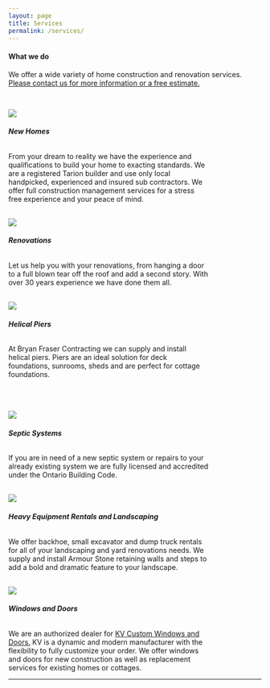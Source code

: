 ```yaml
---
layout: page
title: Services
permalink: /services/
---
```

<div class="container">
<h4> What we do</h4>
<p> We offer a wide variety of home construction and renovation services. <a class="black-text a-line" href="{{ site.baseurl }}/about/index.html">Please contact us for more information or a free estimate.</a></p>
<div class="row" style="margin: auto">
  <div class="col s12 m12 l4" style="max-width: 400px; padding-top: 30px;"><img src="{{ site.baseurl }}/images//new.jpg" class="responsive-img">
  <h6 class="line" style="font-weight: bold;">New Homes</h6>
  From your dream to reality we have the experience and qualifications to build your home to exacting standards. We are a registered Tarion builder and use only local handpicked, experienced and insured sub contractors. We offer full construction management services for a stress free experience and your peace of mind.</div>
  <div class="col s12 m12 l4" style="max-width: 400px; padding-top: 30px;"><img src="{{ site.baseurl }}/images//IMG_0718.jpg" class="responsive-img">
  <h6 class="line" style="font-weight: bold;">Renovations</h6>
  Let us help you with your renovations, from hanging a door to a full blown tear off the roof and add a second story. With over 30 years experience we have done them all. </div>
  <div class="col s12 m12 l4" style="max-width: 400px; padding-top: 30px;"><img src="{{ site.baseurl }}/images//HPs.jpg" class="responsive-img">
  <h6 class="line" style="font-weight: bold;">Helical Piers</h6>
  At Bryan Fraser Contracting we can supply and install helical piers. Piers are an ideal solution for deck foundations, sunrooms, sheds and are perfect for cottage foundations.</div>
</div><BR><BR>
<div class="row" style="margin: auto">
  <div class="col s12 m12 l4" style="max-width: 400px; padding-top: 30px;"><img src="{{ site.baseurl }}/images//septic.jpg" class="responsive-img">
  <h6 class="line" style="font-weight: bold;">Septic Systems</h6>
  If you are in need of a new septic system or repairs to your already existing system we are fully licensed and accredited under the Ontario Building Code. </div>
  <div class="col s12 m12 l4" style="max-width: 400px; padding-top: 30px;"><img src="{{ site.baseurl }}/images//LS.jpg" class="responsive-img">
  <h6 class="line" style="font-weight: bold;">Heavy Equipment Rentals and Landscaping</h6>
  We offer backhoe, small excavator and dump truck rentals for all of your landscaping and yard renovations needs. We supply and install Armour Stone retaining walls and steps to add a bold and dramatic feature to your landscape.</div>
  <div class="col s12 m12 l4" style="max-width: 400px; padding-top: 30px;"><img src="{{ site.baseurl }}/images//KV.jpg" class="responsive-img">
  <h6 class="line" style="font-weight: bold;">Windows and Doors</h6>
   We are an authorized dealer for <a class="a-line" href="http://kvcustomwd.com/">KV Custom Windows and Doors.</a> KV is a dynamic and modern  manufacturer with the flexibility to fully customize your order. We offer windows and doors for new construction as well as replacement services for existing homes or cottages.
</div><hr class="style17">

